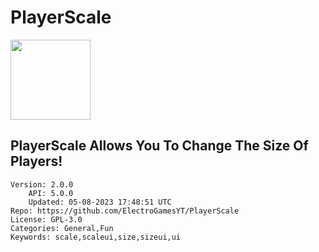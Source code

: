 # PlayerScale
<img src="https://raw.githubusercontent.com/ElectroGamesYT/PlayerScale/a39ea501fa9ddfa609eee8a22a2db3995000574b/icon.png" width="128" height="128" />

## PlayerScale Allows You To Change The Size Of Players!
```properties
Version: 2.0.0
    API: 5.0.0
    Updated: 05-08-2023 17:48:51 UTC
Repo: https://github.com/ElectroGamesYT/PlayerScale
License: GPL-3.0
Categories: General,Fun
Keywords: scale,scaleui,size,sizeui,ui
```